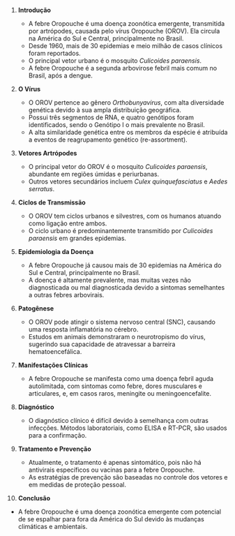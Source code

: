 1. **Introdução**
    
    - A febre Oropouche é uma doença zoonótica emergente, transmitida por artrópodes, causada pelo vírus Oropouche (OROV). Ela circula na América do Sul e Central, principalmente no Brasil.
    - Desde 1960, mais de 30 epidemias e meio milhão de casos clínicos foram reportados.
    - O principal vetor urbano é o mosquito _Culicoides paraensis_.
    - A febre Oropouche é a segunda arbovirose febril mais comum no Brasil, após a dengue.
2. **O Vírus**
    
    - O OROV pertence ao gênero _Orthobunyavirus_, com alta diversidade genética devido à sua ampla distribuição geográfica.
    - Possui três segmentos de RNA, e quatro genótipos foram identificados, sendo o Genótipo I o mais prevalente no Brasil.
    - A alta similaridade genética entre os membros da espécie é atribuída a eventos de reagrupamento genético (re-assortment).
3. **Vetores Artrópodes**
    
    - O principal vetor do OROV é o mosquito _Culicoides paraensis_, abundante em regiões úmidas e periurbanas.
    - Outros vetores secundários incluem _Culex quinquefasciatus_ e _Aedes serratus_.
4. **Ciclos de Transmissão**
    
    - O OROV tem ciclos urbanos e silvestres, com os humanos atuando como ligação entre ambos.
    - O ciclo urbano é predominantemente transmitido por _Culicoides paraensis_ em grandes epidemias.
5. **Epidemiologia da Doença**
    
    - A febre Oropouche já causou mais de 30 epidemias na América do Sul e Central, principalmente no Brasil.
    - A doença é altamente prevalente, mas muitas vezes não diagnosticada ou mal diagnosticada devido a sintomas semelhantes a outras febres arbovirais.
6. **Patogênese**
    
    - O OROV pode atingir o sistema nervoso central (SNC), causando uma resposta inflamatória no cérebro.
    - Estudos em animais demonstraram o neurotropismo do vírus, sugerindo sua capacidade de atravessar a barreira hematoencefálica.
7. **Manifestações Clínicas**
    
    - A febre Oropouche se manifesta como uma doença febril aguda autolimitada, com sintomas como febre, dores musculares e articulares, e, em casos raros, meningite ou meningoencefalite.
8. **Diagnóstico**
    
    - O diagnóstico clínico é difícil devido à semelhança com outras infecções. Métodos laboratoriais, como ELISA e RT-PCR, são usados para a confirmação.
9. **Tratamento e Prevenção**
    
    - Atualmente, o tratamento é apenas sintomático, pois não há antivirais específicos ou vacinas para a febre Oropouche.
    - As estratégias de prevenção são baseadas no controle dos vetores e em medidas de proteção pessoal.
10. **Conclusão**
    

- A febre Oropouche é uma doença zoonótica emergente com potencial de se espalhar para fora da América do Sul devido às mudanças climáticas e ambientais.